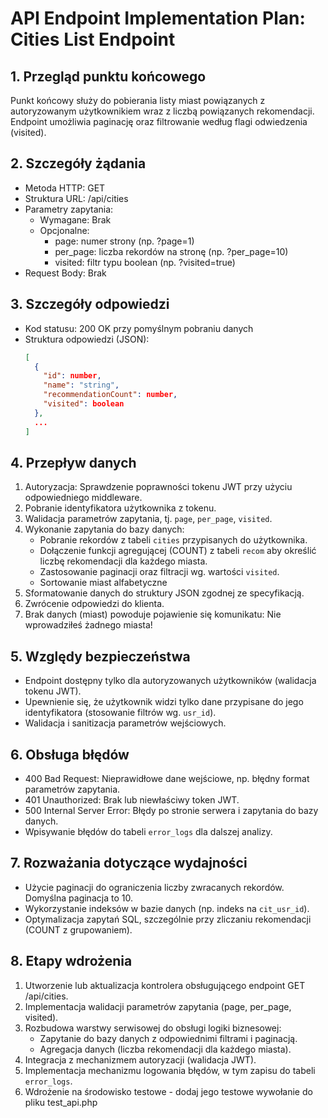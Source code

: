# API Endpoint Implementation Plan: Cities List Endpoint

## 1. Przegląd punktu końcowego
Punkt końcowy służy do pobierania listy miast powiązanych z autoryzowanym użytkownikiem wraz z liczbą powiązanych rekomendacji. Endpoint umożliwia paginację oraz filtrowanie według flagi odwiedzenia (visited).

## 2. Szczegóły żądania
- Metoda HTTP: GET
- Struktura URL: /api/cities
- Parametry zapytania:
  - Wymagane: Brak
  - Opcjonalne:
    - page: numer strony (np. ?page=1)
    - per_page: liczba rekordów na stronę (np. ?per_page=10)
    - visited: filtr typu boolean (np. ?visited=true)
- Request Body: Brak

## 3. Szczegóły odpowiedzi
- Kod statusu: 200 OK przy pomyślnym pobraniu danych
- Struktura odpowiedzi (JSON):
  ```json
  [
    {
      "id": number,
      "name": "string",
      "recommendationCount": number,
      "visited": boolean
    },
    ...
  ]
  ```

## 4. Przepływ danych
1. Autoryzacja: Sprawdzenie poprawności tokenu JWT przy użyciu odpowiedniego middleware.
2. Pobranie identyfikatora użytkownika z tokenu.
3. Walidacja parametrów zapytania, tj. `page`, `per_page`, `visited`.
4. Wykonanie zapytania do bazy danych:
   - Pobranie rekordów z tabeli `cities` przypisanych do użytkownika.
   - Dołączenie funkcji agregującej (COUNT) z tabeli `recom` aby określić liczbę rekomendacji dla każdego miasta.
   - Zastosowanie paginacji oraz filtracji wg. wartości `visited`.
   - Sortowanie miast alfabetyczne
5. Sformatowanie danych do struktury JSON zgodnej ze specyfikacją.
6. Zwrócenie odpowiedzi do klienta.
7. Brak danych (miast) powoduje pojawienie się komunikatu: Nie wprowadziłeś żadnego miasta!

## 5. Względy bezpieczeństwa
- Endpoint dostępny tylko dla autoryzowanych użytkowników (walidacja tokenu JWT).
- Upewnienie się, że użytkownik widzi tylko dane przypisane do jego identyfikatora (stosowanie filtrów wg. `usr_id`).
- Walidacja i sanitizacja parametrów wejściowych.

## 6. Obsługa błędów
- 400 Bad Request: Nieprawidłowe dane wejściowe, np. błędny format parametrów zapytania.
- 401 Unauthorized: Brak lub niewłaściwy token JWT.
- 500 Internal Server Error: Błędy po stronie serwera i zapytania do bazy danych.
- Wpisywanie błędów do tabeli `error_logs` dla dalszej analizy.

## 7. Rozważania dotyczące wydajności
- Użycie paginacji do ograniczenia liczby zwracanych rekordów. Domyślna paginacja to 10.
- Wykorzystanie indeksów w bazie danych (np. indeks na `cit_usr_id`).
- Optymalizacja zapytań SQL, szczególnie przy zliczaniu rekomendacji (COUNT z grupowaniem).

## 8. Etapy wdrożenia
1. Utworzenie lub aktualizacja kontrolera obsługującego endpoint GET /api/cities.
2. Implementacja walidacji parametrów zapytania (page, per_page, visited).
3. Rozbudowa warstwy serwisowej do obsługi logiki biznesowej:
   - Zapytanie do bazy danych z odpowiednimi filtrami i paginacją.
   - Agregacja danych (liczba rekomendacji dla każdego miasta).
4. Integracja z mechanizmem autoryzacji (walidacja JWT).
5. Implementacja mechanizmu logowania błędów, w tym zapisu do tabeli `error_logs`.
6. Wdrożenie na środowisko testowe - dodaj jego testowe wywołanie do pliku test_api.php 